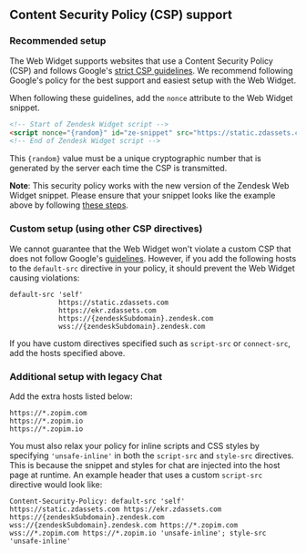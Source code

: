 ## Content Security Policy (CSP) support

### Recommended setup

The Web Widget supports websites that use a Content Security Policy (CSP) and follows Google's [strict CSP guidelines](https://csp.withgoogle.com/docs/strict-csp.html). We recommend following Google's policy for the best support and easiest setup with the Web Widget.

When following these guidelines, add the `nonce` attribute to the Web Widget snippet.

```html
<!-- Start of Zendesk Widget script -->
<script nonce="{random}" id="ze-snippet" src="https://static.zdassets.com/ekr/snippet.js?key=xxxxxxxx-xxxx-xxxx-xxxx-xxxxxxxxxxxx"> </script>
<!-- End of Zendesk Widget script -->
```

This `{random}` value must be a unique cryptographic number that is generated by the server each time the CSP is transmitted.

**Note**: This security policy works with the new version of the Zendesk Web Widget snippet. Please ensure that your snippet looks like the example above by following [these steps](https://developer.zendesk.com/embeddables/docs/widget/csp#using-the-new-snippet).

### Custom setup (using other CSP directives)

We cannot guarantee that the Web Widget won't violate a custom CSP that does not follow Google's [guidelines](https://csp.withgoogle.com/docs/strict-csp.html). However, if you add the following hosts to the `default-src` directive in your policy, it should prevent the Web Widget causing violations:

```
default-src 'self'
            https://static.zdassets.com
            https://ekr.zdassets.com
            https://{zendeskSubdomain}.zendesk.com
            wss://{zendeskSubdomain}.zendesk.com
```

If you have custom directives specified such as `script-src` or `connect-src`, add the hosts specified above.

### Additional setup with legacy Chat

Add the extra hosts listed below:

```
https://*.zopim.com
https://*.zopim.io
https://*.zopim.io
```

You must also relax your policy for inline scripts and CSS styles by specifying `'unsafe-inline'` in both the `script-src` and `style-src` directives. This is because the snippet and styles for chat are injected into the host page at runtime. An example header that uses a custom `script-src` directive would look like:

```
Content-Security-Policy: default-src 'self' https://static.zdassets.com https://ekr.zdassets.com https://{zendeskSubdomain}.zendesk.com wss://{zendeskSubdomain}.zendesk.com https://*.zopim.com wss://*.zopim.com https://*.zopim.io 'unsafe-inline'; style-src 'unsafe-inline'
```

